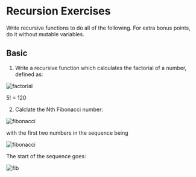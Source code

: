 Recursion Exercises
===================

Write recursive functions to do all of the following.  For extra bonus points, do it without mutable variables.

## Basic

1. Write a recursive function which calculates the factorial of a number, defined as:

![factorial](http://upload.wikimedia.org/math/a/9/1/a91da51a80ac8291d8dbcc4cb77c0936.png)

5! = 120

2. Calclate the Nth Fibonacci number:

![fibonacci](http://upload.wikimedia.org/math/7/2/7/727f7c8fa1794d5d2d5ad828adb829c8.png)

with the first two numbers in the sequence being

![fibonacci](http://upload.wikimedia.org/math/a/9/2/a92c5f0981136ba333124cdfe6d3c3ce.png)

The start of the sequence goes:

![fib](http://upload.wikimedia.org/math/c/a/b/cabe91689f6a1af616ace02827c6e89c.png)

